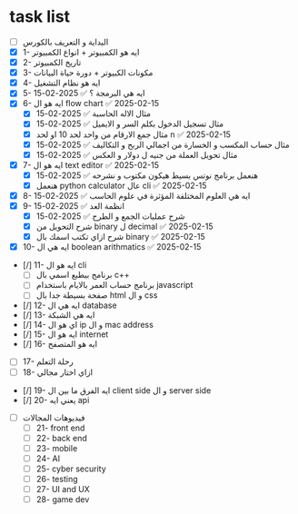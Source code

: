 # task list
- [ ]  البداية و التعريف بالكورس
- [x] 1- ايه هو الكمبيوتر + انواع الكمبيوتر
- [x] 2- تاريخ الكمبيوتر
- [x] 3- مكونات الكبيوتر + دورة حياة البيانات
- [x] 4- ايه هو نظام التشغيل 
- [x] 5- ايه هي البرمجة ؟ ✅ 2025-02-15
- [x] 6- ايه هو ال flow chart ✅ 2025-02-15
	- [x] مثال الاله الحاسبة ✅ 2025-02-15
	- [x] مثال تسجيل الدخول بكلم السر و الايميل ✅ 2025-02-15
	- [x] مثال جمع الارقام من واحد لحد 10 او لحد n ✅ 2025-02-15
	- [x] مثال حساب المكسب و الخسارة من اجمالي الربح و التكاليف ✅ 2025-02-15
	- [x] مثال تحويل العملة من جنيه ل دولار و العكس ✅ 2025-02-15
- [x] 7- ايه هو ال text editor ✅ 2025-02-15
	- [x] هنعمل برنامج نوتس بسيط هيكون مكتوب و نشرحه ✅ 2025-02-15
	- [x] هنعمل python calculator عال cli ✅ 2025-02-15
- [x] 8- ايه هي العلوم المختلفة المؤثرة في علوم الحاسب ✅ 2025-02-15
- [x] 9- انظمة العد ✅ 2025-02-15
	- [x] شرح عمليات الجمع و الطرح ✅ 2025-02-15
	- [x] شرح التحويل من binary ل decimal ✅ 2025-02-15
	- [x] شرح ازاي تكتب اسمك بال binary ✅ 2025-02-15
- [x] 10- ايه هي ال boolean arithmatics ✅ 2025-02-15
- [/] 11- ايه هو ال cli
	- [ ] برنامج بيطبع اسمي بال c++
	- [ ] برنامج حساب العمر بالايام باستخدام javascript
	- [ ] صفحة بسيطة جدا بال html و ال css
- [/] 12- ايه هي ال database
- [/] 13- ايه هي الشبكة
- [/] 14- اي هو ال ip و ال mac address
- [/] 15- ايه هو ال internet
- [/] 16- ايه هو المتصفح
- [ ] 17- رحلة التعلم
- [ ] 18- ازاي اختار مجالي
- [/] 19- ايه الفرق ما بين ال client side و ال server side
- [/] 20- يعني ايه api
- [ ] فيديوهات المجالات
	- [ ] 21- front end
	- [ ] 22- back end
	- [ ] 23- mobile 
	- [ ] 24- AI 
	- [ ] 25- cyber security
	- [ ] 26- testing 
	- [ ] 27- UI and UX
	- [ ] 28- game dev
